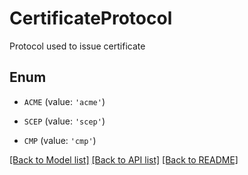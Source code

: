 # CertificateProtocol

Protocol used to issue certificate

## Enum

* `ACME` (value: `'acme'`)

* `SCEP` (value: `'scep'`)

* `CMP` (value: `'cmp'`)

[[Back to Model list]](../README.md#documentation-for-models) [[Back to API list]](../README.md#documentation-for-api-endpoints) [[Back to README]](../README.md)


